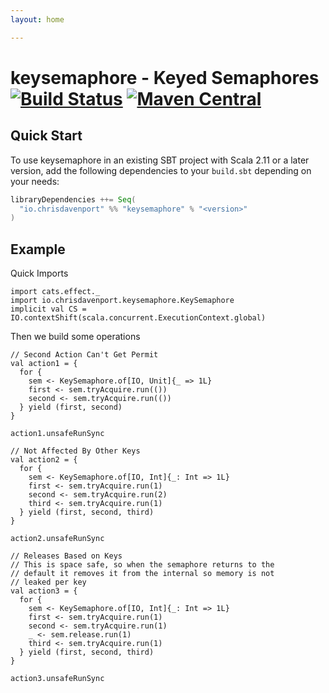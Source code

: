 ```yaml
---
layout: home

---
```


# keysemaphore - Keyed Semaphores [![Build Status](https://travis-ci.com/ChristopherDavenport/keysemaphore.svg?branch=master)](https://travis-ci.com/ChristopherDavenport/keysemaphore) [![Maven Central](https://maven-badges.herokuapp.com/maven-central/io.chrisdavenport/keysemaphore_2.12/badge.svg)](https://maven-badges.herokuapp.com/maven-central/io.chrisdavenport/keysemaphore_2.12)

## Quick Start

To use keysemaphore in an existing SBT project with Scala 2.11 or a later version, add the following dependencies to your
`build.sbt` depending on your needs:

```scala
libraryDependencies ++= Seq(
  "io.chrisdavenport" %% "keysemaphore" % "<version>"
)
```

## Example

Quick Imports

```tut:silent
import cats.effect._
import io.chrisdavenport.keysemaphore.KeySemaphore
implicit val CS = IO.contextShift(scala.concurrent.ExecutionContext.global)
```

Then we build some operations

```tut
// Second Action Can't Get Permit
val action1 = {
  for {
    sem <- KeySemaphore.of[IO, Unit]{_ => 1L}
    first <- sem.tryAcquire.run(())
    second <- sem.tryAcquire.run(())
  } yield (first, second)
}

action1.unsafeRunSync

// Not Affected By Other Keys
val action2 = {
  for {
    sem <- KeySemaphore.of[IO, Int]{_: Int => 1L}
    first <- sem.tryAcquire.run(1)
    second <- sem.tryAcquire.run(2)
    third <- sem.tryAcquire.run(1)
  } yield (first, second, third)
}

action2.unsafeRunSync

// Releases Based on Keys
// This is space safe, so when the semaphore returns to the
// default it removes it from the internal so memory is not
// leaked per key
val action3 = {
  for {
    sem <- KeySemaphore.of[IO, Int]{_: Int => 1L}
    first <- sem.tryAcquire.run(1)
    second <- sem.tryAcquire.run(1)
    _ <- sem.release.run(1)
    third <- sem.tryAcquire.run(1)
  } yield (first, second, third)
}

action3.unsafeRunSync
```